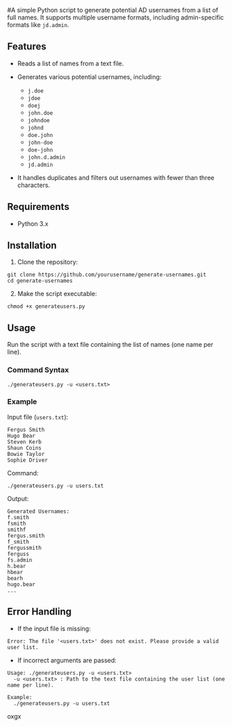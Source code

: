 #A simple Python script to generate potential AD usernames from a list of full names. It supports multiple username formats, including admin-specific formats like `jd.admin`.

## Features
- Reads a list of names from a text file.
- Generates various potential usernames, including:
  - `j.doe`
  - `jdoe`
  - `doej`
  - `john.doe`
  - `johndoe`
  - `johnd`
  - `doe.john`
  - `john-doe`
  - `doe-john`
  - `john.d.admin`
  - `jd.admin`
    
- It handles duplicates and filters out usernames with fewer than three characters.

## Requirements
- Python 3.x

## Installation
1. Clone the repository:
```
git clone https://github.com/yourusername/generate-usernames.git
cd generate-usernames
```
2. Make the script executable:
```
chmod +x generateusers.py
```

## Usage
Run the script with a text file containing the list of names (one name per line).

### Command Syntax
```
./generateusers.py -u <users.txt>
```

### Example
Input file (`users.txt`):
```
Fergus Smith
Hugo Bear
Steven Kerb
Shaun Coins
Bowie Taylor
Sophie Driver
```

Command:
```
./generateusers.py -u users.txt
```

Output:
```
Generated Usernames:
f.smith
fsmith
smithf
fergus.smith
f_smith
fergussmith
ferguss
fs.admin
h.bear
hbear
bearh
hugo.bear
...
```

## Error Handling
- If the input file is missing:
```
Error: The file '<users.txt>' does not exist. Please provide a valid user list.
```
- If incorrect arguments are passed:
```
Usage: ./generateusers.py -u <users.txt>
  -u <users.txt> : Path to the text file containing the user list (one name per line).

Example:
  ./generateusers.py -u users.txt
```
oxgx


